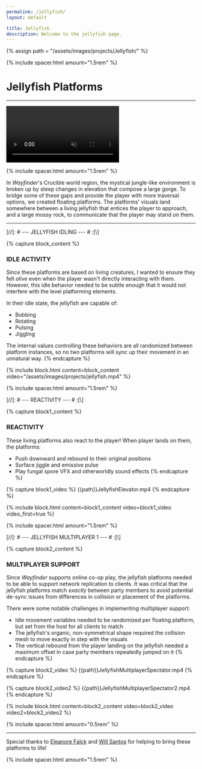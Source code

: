 ```yaml
---
permalink: /jellyfish/
layout: default

title: Jellyfish
description: Welcome to the jellyfish page.
---
```

{% assign path = "/assets/images/projects/Jellyfish/" %}

{% include spacer.html amount="1.5rem" %}

# Jellyfish Platforms

---

<div class="content flex flex-column">
	<video class="border border-radius-lg" autoplay muted controls loop>
		<source src="{{path}}JellyfishMultiplayerGameplay.mp4" type="video/mp4">
	</video>      
</div>

{% include spacer.html amount="1.5rem" %}

In *Wayfinder*'s Crucible world region, the mystical jungle-like environment is broken up by steep changes in elevation
that compose a large gorge. To bridge some of these gaps and provide the player with more traversal options, we created
floating platforms. The platforms' visuals land somewhere between a living jellyfish that entices the player to approach,
and a large mossy rock, to communicate that the player may stand on them.

---

[//]: # --- JELLYFISH IDLING --- # :[\\]

{% capture block_content %}
### IDLE ACTIVITY

Since these platforms are based on living creatures, I wanted to ensure they felt *alive* even when the
player wasn't directly interacting with them. However, this idle behavior needed to be subtle enough that
it would not interfere with the level platforming elements. 

In their idle state, the jellyfish are capable of:
- Bobbing
- Rotating
- Pulsing
- Jiggling

The internal values controlling these behaviors are all randomized between platform instances, so no two
platforms will sync up their movement in an unnatural way.
{% endcapture %}

{% include block.html content=block_content video="/assets/images/projects/jellyfish.mp4" %}

{% include spacer.html amount="1.5rem" %}





[//]: # --- REACTIVITY --- # :[\\]

{% capture block1_content %}
### REACTIVITY

These living platforms also react to the player! When player lands on them, the platforms:
- Push downward and rebound to their original positions
- Surface jiggle and emissive pulse
- Play fungal spore VFX and otherworldly sound effects
{% endcapture %}

{% capture block1_video %}
{{path}}JellyfishElevator.mp4
{% endcapture %}

{% include block.html content=block1_content video=block1_video video_first=true %}

{% include spacer.html amount="1.5rem" %}





[//]: # --- JELLYFISH MULTIPLAYER 1 --- # :[\\]

{% capture block2_content %}
### MULTIPLAYER SUPPORT

Since *Wayfinder* supports online co-op play, the jellyfish platforms needed to be able to support 
network replication to clients. It was critical that the jellyfish platforms match *exactly* between
party members to avoid potential de-sync issues from differences in collision or placement of the
platforms. 

There were some notable challenges in implementing multiplayer support:
- Idle movement variables needed to be randomized per floating platform, but set from the host for all clients to match
- The jellyfish's organic, non-symmetrical shape required the collision mesh to move exactly in step with the visuals
- The vertical rebound from the player landing on the jellyfish needed a maximum offset in case party members repeatedly jumped on it
{% endcapture %}

{% capture block2_video %}
{{path}}JellyfishMultiplayerSpectator.mp4
{% endcapture %}

{% capture block2_video2 %}
{{path}}JellyfishMultiplayerSpectator2.mp4
{% endcapture %}

{% include block.html content=block2_content video=block2_video video2=block2_video2 %}

{% include spacer.html amount="0.5rem" %}

---

Special thanks to [Eleanore Falck](https://www.artstation.com/eleanore_falck) and [Will Santos](https://www.wesantos.com/) for
helping to bring these platforms to life!

{% include spacer.html amount="1.5rem" %}